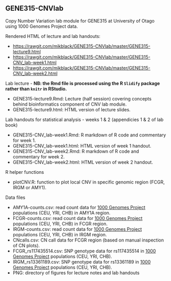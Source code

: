 ## GENE315-CNVlab

Copy Number Variation lab module for GENE315 at University of Otago using 1000 Genomes Project data.

Rendered HTML of lecture and lab handouts:
 - https://rawgit.com/mikblack/GENE315-CNVlab/master/GENE315-lecture9.html
 - https://rawgit.com/mikblack/GENE315-CNVlab/master/GENE315-CNV_lab-week1.html
 - https://rawgit.com/mikblack/GENE315-CNVlab/master/GENE315-CNV_lab-week2.html

Lab lecture - __NB: the Rmd file is processed using the R `Slidify` package rather than `knitr` in RStudio.__
 - GENE315-lecture9.Rmd: Lecture (half session) covering concepts behind bioinformatics component of CNV lab module.
 - GENE315-lecture9.html: HTML version of lecture slides.

Lab handouts for statistical analysis - weeks 1 & 2 (appendicies 1 & 2 of lab book) 
 - GENE315-CNV_lab-week1.Rmd: R markdown of R code and commentary for week 1.
 - GENE315-CNV_lab-week1.html: HTML version of week 1 handout.
 - GENE315-CNV_lab-week2.Rmd: R markdown of R code and commentary for week 2.
 - GENE315-CNV_lab-week2.html: HTML version of week 2 handout.

R helper functions
 - plotCNV.R: function to plot local CNV in specific genomic region (FCGR, IRGM or AMY1).

Data files
 - AMY1A-counts.csv: read count data for [1000 Genomes Project](http://www.1000genomes.org/) populations (CEU, YRI, CHB) in AMY1A region.
 - FCGR-counts.csv: read count data for [1000 Genomes Project](http://www.1000genomes.org/) populations (CEU, YRI, CHB) in FCGR region.
 - IRGM-counts.csv: read count data for [1000 Genomes Project](http://www.1000genomes.org/) populations (CEU, YRI, CHB) in IRGM region.
 - CNcalls.csv: CN call data for FCGR region (based on manual inspection of CN plots).
 - FCGR_rs117435514.csv: SNP genotype data for rs117435514 in [1000 Genomes Project](http://www.1000genomes.org/) populations (CEU, YRI, CHB).
 - IRGM_rs13361189.csv: SNP genotype data for rs13361189 in [1000 Genomes Project](http://www.1000genomes.org/) populations (CEU, YRI, CHB).
 - PNG: directory of figures for lecture notes and lab handouts
